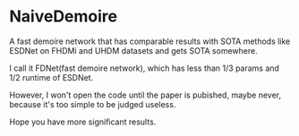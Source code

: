 # NaiveDemoire
A fast demoire network that has comparable results with SOTA methods like ESDNet on FHDMi and UHDM datasets and gets SOTA somewhere.

I call it FDNet(fast demoire network), which has less than 1/3 params and 1/2 runtime of ESDNet.

However, I won't open the code until the paper is pubished, maybe never, because it's too simple to be judged useless.

Hope you have more significant results.
